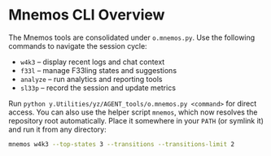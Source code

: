 # Mnemos CLI Overview

The Mnemos tools are consolidated under `o.mnemos.py`. Use the following commands to navigate the session cycle:

- `w4k3` – display recent logs and chat context
- `f33l` – manage F33ling states and suggestions
- `analyze` – run analytics and reporting tools
- `sl33p` – record the session and update metrics

Run `python y.Utilities/yz/AGENT_tools/o.mnemos.py <command>` for direct access.
You can also use the helper script `mnemos`, which now resolves the repository
root automatically. Place it somewhere in your `PATH` (or symlink it) and run it
from any directory:

```bash
mnemos w4k3 --top-states 3 --transitions --transitions-limit 2
```
